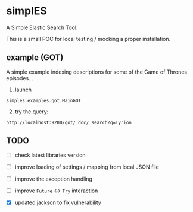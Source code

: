 simplES
====================================

A Simple Elastic Search Tool.

This is a small POC for local testing / mocking a proper installation.


## example (GOT)

A simple example indexing descriptions for some of the Game of Thrones episodes.
.

1. launch

`simples.examples.got.MainGOT`


2. try the query:

`http://localhost:9200/got/_doc/_search?q=Tyrion`



## TODO

+ [ ] check latest libraries version
+ [ ] improve loading of settings / mapping from local JSON file
+ [ ] improve the exception handling
+ [ ] improve `Future` <-> `Try` interaction
+ [x] updated jackson to fix vulnerability


